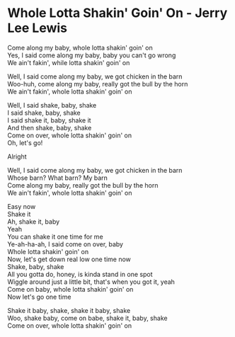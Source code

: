 # Whole Lotta Shakin' Goin' On - Jerry Lee Lewis

Come along my baby, whole lotta shakin' goin' on\
Yes, I said come along my baby, baby you can't go wrong\
We ain't fakin', while lotta shakin' goin' on

Well, I said come along my baby, we got chicken in the barn\
Woo-huh, come along my baby, really got the bull by the horn\
We ain't fakin', whole lotta shakin' goin' on

Well, I said shake, baby, shake\
I said shake, baby, shake\
I said shake it, baby, shake it\
And then shake, baby, shake\
Come on over, whole lotta shakin' goin' on\
Oh, let's go!

Alright

Well, I said come along my baby, we got chicken in the barn\
Whose barn? What barn? My barn\
Come along my baby, really got the bull by the horn\
We ain't fakin', whole lotta shakin' goin' on

Easy now\
Shake it\
Ah, shake it, baby\
Yeah\
You can shake it one time for me\
Ye-ah-ha-ah, I said come on over, baby\
Whole lotta shakin' goin' on\
Now, let's get down real low one time now\
Shake, baby, shake\
All you gotta do, honey, is kinda stand in one spot\
Wiggle around just a little bit, that's when you got it, yeah\
Come on baby, whole lotta shakin' goin' on\
Now let's go one time

Shake it baby, shake, shake it baby, shake\
Woo, shake baby, come on babe, shake it, baby, shake\
Come on over, whole lotta shakin' goin' on